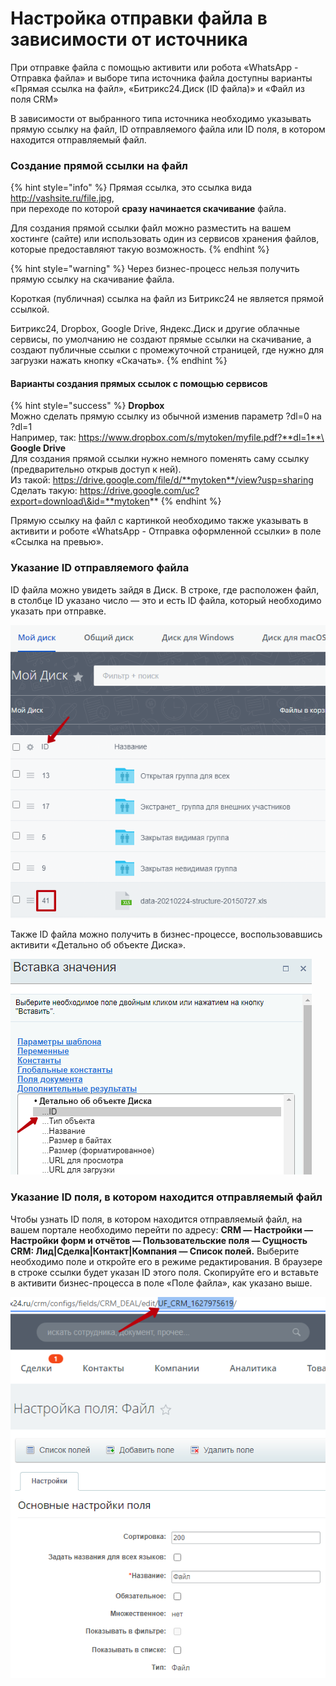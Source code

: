 # Настройка отправки файла в зависимости от источника

При отправке файла с помощью активити или робота «WhatsApp - Отправка файла» и выборе типа источника файла доступны варианты «Прямая ссылка на файл», «Битрикс24.Диск (ID файла)» и «Файл из поля CRM»

В зависимости от выбранного типа источника необходимо указывать прямую ссылку на файл, ID отправляемого файла или ID поля, в котором находится отправляемый файл.

### Создание прямой ссылки на файл

{% hint style="info" %}
Прямая ссылка, это ссылка вида http://vashsite.ru/file.jpg, \
при переходе по которой **сразу начинается скачивание** файла.

Для создания прямой ссылки файл можно разместить на вашем хостинге (сайте) или использовать один из сервисов хранения файлов, которые предоставляют такую возможность.
{% endhint %}

{% hint style="warning" %}
Через бизнес-процесс нельзя получить прямую ссылку на скачивание файла.

Короткая (публичная) ссылка на файл из Битрикс24 не является прямой ссылкой.

Битрикс24, Dropbox, Google Drive, Яндекс.Диск и другие облачные сервисы, по умолчанию не создают прямые ссылки на скачивание, а создают публичные ссылки с промежуточной страницей, где нужно для загрузки нажать кнопку «Скачать».
{% endhint %}

#### Варианты создания прямых ссылок с помощью сервисов

{% hint style="success" %}
**Dropbox**\
Можно сделать прямую ссылку из обычной изменив параметр ?dl=0 на ?dl=1\
Например, так: https://www.dropbox.com/s/mytoken/myfile.pdf?**dl=1**\
\
**Google Drive**\
Для создания прямой ссылки нужно немного поменять саму ссылку (предварительно открыв доступ к ней).\
Из такой: https://drive.google.com/file/d/**mytoken**/view?usp=sharing
\
Сделать такую: https://drive.google.com/uc?export=download\&id=**mytoken**
{% endhint %}

Прямую ссылку на файл с картинкой необходимо также указывать в активити и роботе «WhatsApp - Отправка оформленной ссылки» в поле «Ссылка на превью».

### Указание ID отправляемого файла

ID файла можно увидеть зайдя в Диск. В строке, где расположен файл, в столбце ID указано число — это и есть ID файла, который необходимо указать при отправке.

![](<../.gitbook/assets/image (103).png>)

Также ID файла можно получить в бизнес-процессе, воспользовавшись активити «Детально об объекте Диска».

![](<../.gitbook/assets/image (241).png>)

### Указание ID поля, в котором находится отправляемый файл

Чтобы узнать ID поля, в котором находится отправляемый файл, на вашем портале необходимо перейти по адресу: **CRM — Настройки — Настройки форм и отчётов — Пользовательские поля — Сущность CRM: Лид|Сделка|Контакт|Компания — Список полей.** Выберите необходимо поле и откройте его в режиме редактирования. В браузере в строке ссылки будет указан ID этого поля. Скопируйте его и вставьте в активити бизнес-процесса в поле «Поле файла», как указано выше.

![](<../.gitbook/assets/image (785).png>)
